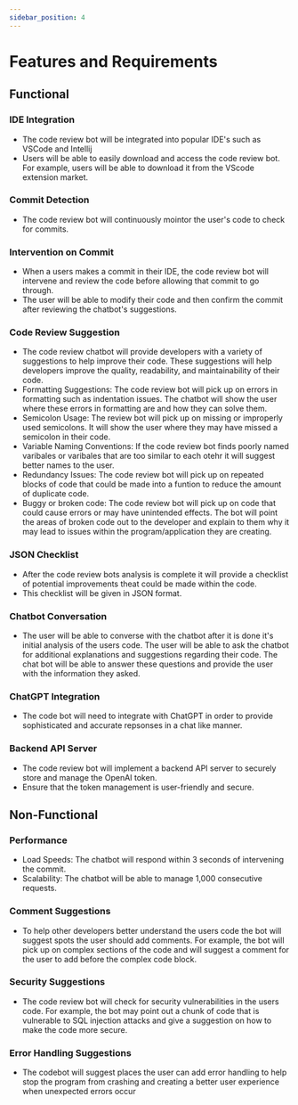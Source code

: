 ```yaml
---
sidebar_position: 4
---
```


# Features and Requirements

## Functional 
### IDE Integration
- The code review bot will be integrated into popular IDE's such as VSCode and Intellij
- Users will be able to easily download and access the code review bot. For example, users will be able to download it from the VScode extension market.

### Commit Detection
- The code review bot will continuously mointor the user's code to check for commits.

### Intervention on Commit
- When a users makes a commit in their IDE, the code review bot will intervene and review the code before allowing that commit to go through.
- The user will be able to modify their code and then confirm the commit after reviewing the chatbot's suggestions.

### Code Review Suggestion
- The code review chatbot will provide developers with a variety of suggestions to help improve their code.  These suggestions will help developers improve the quality, readability, and maintainability of their code.
- Formatting Suggestions:  The code review bot will pick up on errors in formatting such as indentation issues.  The chatbot will show the user where these errors in formatting are and how they can solve them.
- Semicolon Usage: The review bot will pick up on missing or improperly used semicolons.  It will show the user where they may have missed a semicolon in their code.
- Variable Naming Conventions:  If the code review bot finds poorly named varibales or varibales that are too similar to each otehr it will suggest better names to the user.
- Redundancy Issues: The code review bot will pick up on repeated blocks of code that could be made into a funtion to reduce the amount of duplicate code.
- Buggy or broken code:  The code review bot will pick up on code that could cause errors or may have unintended effects.  The bot will point the areas of broken code out to the developer and explain to them why it may lead to issues within the program/application they are creating.

### JSON Checklist
- After the code review bots analysis is complete it will provide a checklist of potential improvements theat could be made within the code.  
- This checklist will be given in JSON format.

### Chatbot Conversation
- The user will be able to converse with the chatbot after it is done it's initial analysis of the users code.  The user will be able to ask the chatbot for additional explanations and suggestions regarding their code. The chat bot will be able to answer these questions and provide the user with the information they asked.

### ChatGPT Integration
- The code bot will need to integrate with ChatGPT in order to provide sophisticated and accurate repsonses in a chat like manner.

### Backend API Server
- The code review bot will implement a backend API server to securely store and manage the OpenAI token.
- Ensure that the token management is user-friendly and secure.

## Non-Functional

### Performance
- Load Speeds: The chatbot will respond within 3 seconds of intervening the commit.
- Scalability: The chatbot will be able to manage 1,000 consecutive requests.

### Comment Suggestions
- To help other developers better understand the users code the bot will suggest spots the user should add comments.  For example, the bot will pick up on complex sections of the code and will suggest a comment for the user to add before the complex code block.

### Security Suggestions
- The code review bot will check for security vulnerabilities in the users code. For example, the bot may point out a chunk of code that is vulnerable to SQL injection attacks and give a suggestion on how to make the code more secure. 

### Error Handling Suggestions
- The codebot will suggest places the user can add error handling to help stop the program from crashing and creating a better user experience when unexpected errors occur